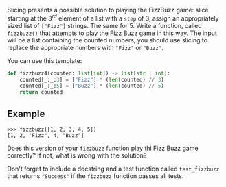 Slicing presents a possible solution to playing the FizzBuzz game: slice starting at the 3$^{rd}$
element of a list with a `step` of 3, assign an appropriately sized list of `["Fizz"]` strings.
The same for 5. Write a function, called `fizzbuzz()` that attempts to play the Fizz Buzz game in
this way. The input will be a list containing the counted numbers, you should use slicing to
replace the appropriate numbers with `"Fizz"` or `"Buzz"`.

You can use this template:

```python
def fizzbuzz4(counted: list[int]) -> list[str | int]:
    counted[_:_:3] = ["Fizz"] * (len(counted) // 3)
    counted[_:_:5] = ["Buzz"] * (len(counted) // 5)
    return counted
```

## Example

```console?lang=python&prompt=>>>
>>> fizzbuzz([1, 2, 3, 4, 5])
[1, 2, "Fizz", 4, "Buzz"]
```

Does this version of your `fizzbuzz` function play thi Fizz Buzz game correctly?
If not, what is wrong with the solution?

Don't forget to include a docstring and a test function called `test_fizzbuzz` that returns
`"Success"` if the `fizzbuzz` function passes all tests.
